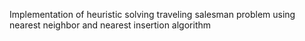 Implementation of heuristic solving traveling salesman problem using nearest neighbor and nearest insertion algorithm
